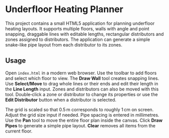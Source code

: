 # Underfloor Heating Planner

This project contains a small HTML5 application for planning underfloor heating layouts. It supports multiple floors, walls with angle and point snapping, draggable lines with editable lengths, rectangular distributors and zones assigned to distributors. The application can generate a simple snake-like pipe layout from each distributor to its zones.

## Usage

Open `index.html` in a modern web browser. Use the toolbar to add floors and select which floor to view. The **Draw Wall** tool creates snapping lines. Use **Select/Move** to drag whole lines or their ends and edit their length in the **Line Length** input. Zones and distributors can also be moved with this tool. Double‑click a zone or distributor to change its properties or use the **Edit Distributor** button when a distributor is selected.

The grid is scaled so that 0.5 m corresponds to roughly 1 cm on screen. Adjust the grid size input if needed. Pipe spacing is entered in millimetres. Use the **Pan** tool to move the entire floor plan inside the canvas. Click **Draw Pipes** to generate a simple pipe layout. **Clear** removes all items from the current floor.
